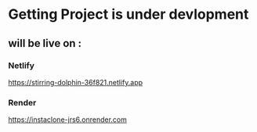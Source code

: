 # Getting Project is under devlopment

## will be live on :

### Netlify
https://stirring-dolphin-36f821.netlify.app

### Render
https://instaclone-jrs6.onrender.com

